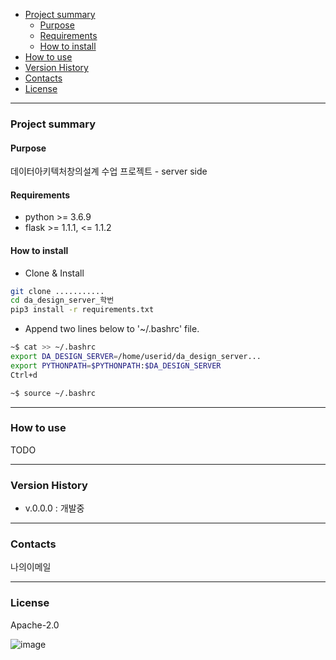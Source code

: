 - [Project summary](#da-design-server)
  - [Purpose](#purpose)
  - [Requirements](#requirements)
  - [How to install](#how-to-install)
- [How to use](#how-to-use)
- [Version History](#version-history)
- [Contacts](#contacts)
- [License](#license)

---

### Project summary

#### Purpose

데이터아키텍처창의설계 수업 프로젝트 - server side

#### Requirements

* python >= 3.6.9
* flask >= 1.1.1, <= 1.1.2

#### How to install

* Clone & Install

```sh
git clone ...........
cd da_design_server_학번
pip3 install -r requirements.txt
```

* Append two lines below to '~/.bashrc' file.

```sh
~$ cat >> ~/.bashrc
export DA_DESIGN_SERVER=/home/userid/da_design_server...
export PYTHONPATH=$PYTHONPATH:$DA_DESIGN_SERVER
Ctrl+d

~$ source ~/.bashrc
```

---

### How to use

TODO

---

### Version History

* v.0.0.0 : 개발중

---

### Contacts

나의이메일

---

### License

Apache-2.0

![image](https://user-images.githubusercontent.com/70316401/118920316-2b126180-b971-11eb-8a4a-9ffd7f7334b3.png)
